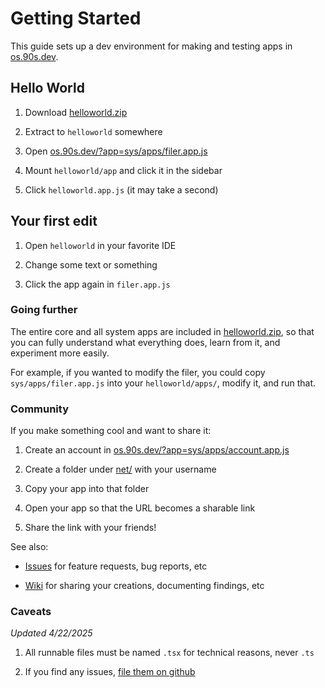# Getting Started

This guide sets up a dev environment for making and testing
apps in [os.90s.dev](https://os.90s.dev).


## Hello World

1. Download [helloworld.zip](${OSHOST}/helloworld.zip)

2. Extract to `helloworld` somewhere

3. Open [os.90s.dev/?app=sys/apps/filer.app.js](https://os.90s.dev/?app=sys/apps/filer.app.js)

4. Mount `helloworld/app` and click it in the sidebar

5. Click `helloworld.app.js` (it may take a second)


## Your first edit

1. Open `helloworld` in your favorite IDE

2. Change some text or something

3. Click the app again in `filer.app.js`


### Going further

The entire core and all system apps are included in
[helloworld.zip](${OSHOST}/helloworld.zip), so that
you can fully understand what everything does, learn
from it, and experiment more easily.

For example, if you wanted to modify the filer,
you could copy `sys/apps/filer.app.js` into your
`helloworld/apps/`, modify it, and run that.


### Community

If you make something cool and want to share it:

1. Create an account in [os.90s.dev/?app=sys/apps/account.app.js](https://os.90s.dev/?app=sys/apps/account.app.js)

2. Create a folder under [net/](https://os.90s.dev/?app=sys/apps/filer.app.js&file=net/) with your username

3. Copy your app into that folder

4. Open your app so that the URL becomes a sharable link

5. Share the link with your friends!

See also:

- [Issues](https://github.com/ppl-90s-dev/ppl/issues) for feature requests, bug reports, etc

- [Wiki](https://github.com/ppl-90s-dev/ppl/wiki) for sharing your creations, documenting findings, etc



### Caveats

*Updated 4/22/2025*

1. All runnable files must be named `.tsx` for technical reasons, never `.ts`

2. If you find any issues, [file them on github](https://github.com/ppl-90s-dev/ppl/issues)

